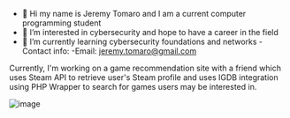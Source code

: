 - 👋 Hi my name is Jeremy Tomaro and I am a current computer programming student 
- 👀 I’m interested in cybersecurity and hope to have a career in the field
- 🌱 I’m currently learning cybersecurity foundations and networks
-Contact info: 
  -Email: jeremy.tomaro@gmail.com


Currently, I'm working on a game recommendation site with a friend which uses Steam API to retrieve user's Steam profile
and uses IGDB integration using PHP Wrapper to search for games users may be interested in.


![image](https://github.com/jeremyt2003/jeremyt2003/assets/163692010/1afc22d3-e2d4-45b3-b277-2fc2941d794e)


  
